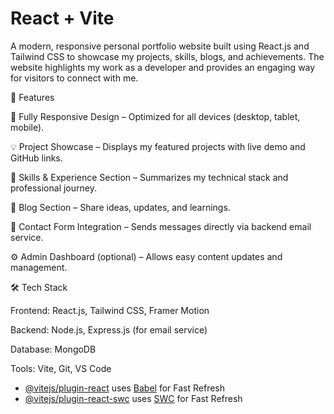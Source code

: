 # React + Vite

A modern, responsive personal portfolio website built using React.js and Tailwind CSS to showcase my projects, skills, blogs, and achievements. The website highlights my work as a developer and provides an engaging way for visitors to connect with me.

🚀 Features

📱 Fully Responsive Design – Optimized for all devices (desktop, tablet, mobile).

💡 Project Showcase – Displays my featured projects with live demo and GitHub links.

🧠 Skills & Experience Section – Summarizes my technical stack and professional journey.

📰 Blog Section – Share ideas, updates, and learnings.

📩 Contact Form Integration – Sends messages directly via backend email service.

⚙️ Admin Dashboard (optional) – Allows easy content updates and management.

🛠️ Tech Stack

Frontend: React.js, Tailwind CSS, Framer Motion

Backend: Node.js, Express.js (for email service)

Database: MongoDB

Tools: Vite, Git, VS Code

- [@vitejs/plugin-react](https://github.com/vitejs/vite-plugin-react/blob/main/packages/plugin-react/README.md) uses [Babel](https://babeljs.io/) for Fast Refresh
- [@vitejs/plugin-react-swc](https://github.com/vitejs/vite-plugin-react-swc) uses [SWC](https://swc.rs/) for Fast Refresh

